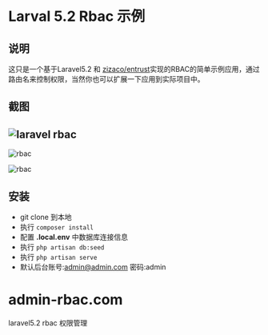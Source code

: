 # Larval 5.2 Rbac 示例

## 说明

这只是一个基于Laravel5.2 和 [zizaco/entrust](https://github.com/Zizaco/entrust)实现的RBAC的简单示例应用，通过路由名来控制权限，当然你也可以扩展一下应用到实际项目中。



## 截图

## ![laravel rbac](http://7bv7rl.com1.z0.glb.clouddn.com/536EDDB1-A462-4E60-A912-6429340BE429.png)



![rbac](http://7bv7rl.com1.z0.glb.clouddn.com/4EFB5F11-E0AD-46ED-A800-7D07A4587924.png)



![rbac](http://7bv7rl.com1.z0.glb.clouddn.com/A0BBACE4-B4D1-4FCF-AE69-B7F0014495E9.png)

## 安装

- git clone 到本地
- 执行 `composer install`
- 配置 **.local.env** 中数据库连接信息
- 执行 `php artisan db:seed`
- 执行 `php artisan serve`
- 默认后台账号:admin@admin.com 密码:admin

# admin-rbac.com
laravel5.2 rbac 权限管理
